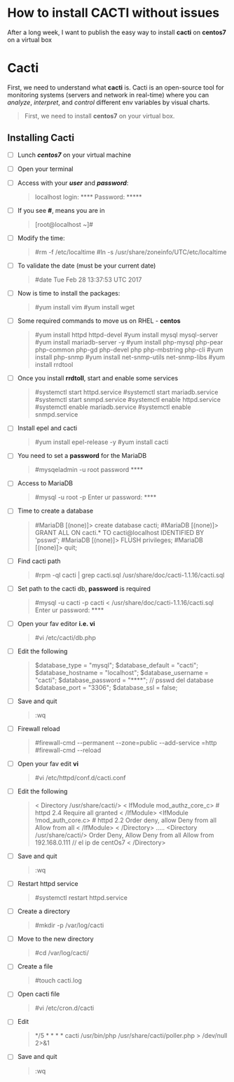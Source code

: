 # How to install CACTI without issues

After a long week, I want to publish the easy way to install **cacti** on **centos7**  on a virtual box

# Cacti

First, we need to understand what **cacti** is. Cacti is an open-source tool for monitoring systems (servers and network in real-time) where you can *analyze*, *interpret*, and *control* different env variables by visual charts. 

> First, we need to install **centos7** on your virtual box.

## Installing Cacti

- [ ] Lunch ***centos7*** on your virtual machine
- [ ] Open your terminal
- [ ] Access with your ***user*** and ***password***:
	> localhost login: ****
	> Password: *****

- [ ]  If you see **#**, means you are in
	> [root@localhost ~]# 

- [ ] Modify the time:
	> #rm -f /etc/localtime
	> #ln -s /usr/share/zoneinfo/UTC/etc/localtime
	
- [ ] To validate the date (must be your current date)
	> #date
	> Tue Feb 28 13:37:53 UTC 2017 

- [ ] Now is time to install the packages:
	> #yum install vim
	> #yum install wget 

- [ ] Some required commands to move us on RHEL - **centos**
	> #yum install httpd httpd-devel 
	 > #yum install mysql mysql-server 
	 > #yum install mariadb-server -y
	 > #yum install php-mysql php-pear php-common php-gd php-devel php php-mbstring php-cli
	 > #yum install php-snmp
	 > #yum install net-snmp-utils net-snmp-libs
	 > #yum install rrdtool

- [ ] Once you install **rrdtoll**, start and enable some services
	> #systemctl start httpd.service
    > #systemctl start mariadb.service
    > #systemctl start snmpd.service
    > #systemctl enable httpd.service
    > #systemctl enable mariadb.service
     >#systemctl enable snmpd.service

- [ ] Install epel and cacti
	> #yum install epel-release -y
	> #yum install cacti

- [ ] You need to set a **password** for the MariaDB

	> #mysqeladmin -u root password **** 

- [ ] Access to MariaDB
	> #mysql -u root -p
	> Enter ur password: ****
	
- [ ] Time to create a database
	> #MariaDB [(none)]> create database cacti;
	> #MariaDB [(none)]> GRANT ALL ON cacti.* TO cacti@localhost IDENTIFIED BY 'psswd';
	> #MariaDB [(none)]> FLUSH privileges;
	> #MariaDB [(none)]> quit;

- [ ] Find cacti path
	> #rpm -ql cacti | grep cacti.sql 
	> /usr/share/doc/cacti-1.1.16/cacti.sql
	
- [ ] Set path to the cacti db, **password** is required
	> #mysql -u cacti -p cacti < /usr/share/doc/cacti-1.1.16/cacti.sql
	> Enter ur password: ****

- [ ]  Open your fav editor **i.e. vi**
	> #vi  /etc/cacti/db.php
	
- [ ] Edit the following 
	> $database_type = "mysql";
    > $database_default = "cacti";
    > $database_hostname = "localhost";
    > $database_username = "cacti";
    > $database_password = "****"; // psswd del database
    > $database_port = "3306";
    > $database_ssl = false;

- [ ] Save and quit
	> :wq

- [ ] Firewall reload
	>  #firewall-cmd --permanent --zone=public --add-service =http
	> #firewall-cmd --reload

- [ ] Open your fav edit **vi**
	> #vi /etc/httpd/conf.d/cacti.conf

- [ ] Edit the following
	> < Directory /usr/share/cacti/>
       < IfModule mod_authz_core_c>
      # httpd 2.4
      Require all granted
      < /IfModule>
      <IfModule !mod_auth_core.c>
      # httpd 2.2
      Order deny, allow
      Deny from all
      Allow from all
      < /IfModule>
      < /Directory>
      .....
      <Directory /usr/share/cacti/>
      Order Deny, Allow
      Deny from all
      Allow from 192.168.0.111 // el ip de centOs7
      < /Directory>

- [ ] Save and quit
	> :wq

- [ ] Restart httpd service
	> #systemctl restart httpd.service

- [ ] Create a directory
	> #mkdir -p /var/log/cacti

- [ ] Move to the new directory
	> #cd /var/log/cacti/

- [ ]  Create a file
	> #touch cacti.log

- [ ] Open cacti file
	> #vi /etc/cron.d/cacti

- [ ] Edit 
	> */5 * * * * cacti /usr/bin/php /usr/share/cacti/poller.php > /dev/null 2>&1

- [ ] Save and quit
	> :wq
